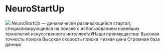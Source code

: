 # NeuroStartUp
![](https://netology-code.github.io/git-homeworks/introduction/assets/logo.png)
*NeuroStartUp* — динамически развивающийся стартап, специализирующийся на поиске с использованием новейших технологий искусственного интеллекта¥Наши преимущества:
Высокая точность поиска
Высокая скорость поиска
Низкая цена
Огромная база данных





